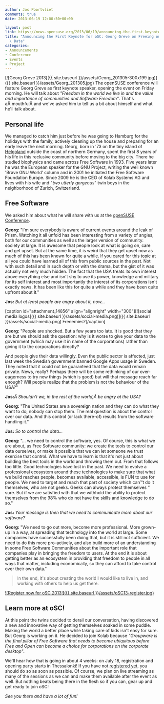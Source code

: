 ```yaml
---
author: Jos Poortvliet
comments: true
date: 2013-06-19 12:00:50+00:00

layout: post
link: https://news.opensuse.org/2013/06/19/announcing-the-first-keynote-for-osc-georg-greve-on-freeing-our-data/
title: "Announcing the First Keynote for oSC: Georg Greve on Freeing our\
  \ Data"
categories:
- Announcements
- Conference
- Events
- Project
---
```

[![Georg Greve 2013]({{ site.baseurl }}/assets/Georg_201305-300x199.jpg)]({{ site.baseurl }}/assets/Georg_201305.jpg) The openSUSE conference will feature Georg Greve as first keynote speaker, opening the event on Friday morning. He will talk about _"Freedom in the world we live in and the value and importance of communities and Software Freedom"_. That's aÂ mouthfulÂ and we've asked him to tell us a bit about himself and what he'll talk about.


## Personal life


We managed to catch him just before he was going to Hamburg for the holidays with the family, actively cleaning up the house and preparing for an early leave the next morning. Georg, born in '73 on the tiny island of [Helgoland](http://de.wikipedia.org/wiki/Helgoland) outside the coast of northern Germany, spent the first 8 years of his life in this reclusive community before moving to the big city. There he studied biophysics and came across Free Software in 1993. Five years later he was the European speaker for the GNU Project, writing the well known 'Brave GNU World' column and in 2001 he initiated the Free Software Foundation Europe. Since 2009 he is the CEO of Kolab Systems AG and lives with his wife and "_two utterly gorgeous_" twin boys in the neighborhood of Zurich, Switzerland.


## Free Software


We asked him about what he will share with us at the [openSUSE Conference](http://conference.opensuse.org).

**Georg:** "I'm sure everybody is aware of current events around the leak of Prism. Watching it all unfold has been interesting from a variety of angles, both for our communities as well as the larger version of community: society at large. It is awesome that people look at what is going on, care and get upset. But at the same time, it is weird that they get upset now as much of this has been known for quite a while. If you cared for this topic at all you could have learned all of this from public sources in the past. Not with such detail and in such depth or with the drama, but the gist of it was actually not very much hidden. The fact that the USA treats its own interest above everything else and isn't shy to use its power, knowledge and military for its self interest and most importantly the interest of its corporations isn't exactly news. It has been like this for quite a while and they have been quite upfront about it."

**Jos:** _But at least people are angry about it, now..._

[caption id="attachment_14856" align="alignright" width="300"][![social media logos]({{ site.baseurl }}/assets/social-media.png)]({{ site.baseurl }}/assets/social-media.png) Frenemies?[/caption]

**Georg:** "People are shocked. But a few years too late. It is good that they are but we should ask the question: why is it worse to give your data to the government (which may use it in name of the corporations) rather than giving it to the corporations directly?

And people give their data willingly. Even the public sector is affected, just last week the Swedish government banned Google Apps usage in Sweden. They noted that it could not be guaranteed that the data would remain private. News, really? Perhaps there will be some rethinking of our over-eagerness to try new things (which is good) but will that message reach far enough? Will people realize that the problem is not the behaviour of the USA?"

**Jos:**_Â Shouldn't we, in the rest of the world,Â be angry at the USA?_

**Georg:** "The United States are a sovereign nation and they can do what they want to do, nobody can stop them. The real question is about the control over our data. And this control (or lack there-of) results from the software handling it."

**Jos:** _So to control the data..._

**Georg:** "... we need to control the software, yes. Of course, this is what we are about, as Free Software community: we create the tools to control our data ourselves, or make it possible that we can let someone we trust exercise that control. What we have to learn is that it's not just about building the best tools in the world and throwing them out. From that follows too little. Good technologies have lost in the past. We need to evolve a professional ecosystem around these technologies to make sure that what we build reaches people, becomes available, accessible, is FUN to use for people. We need to target and reach that part of society which can™t do it themselves, who are not geeks. Geeks can always protect themselves “ sure. But if we are satisfied with that we withhold the ability to protect themselves from the 98% who do not have the skills and knowledge to do so."

**Jos:** _Your message is then that we need to communicate more about our software?_

**Georg:** "We need to go out more, become more professional. More grown-up in a way, at spreading that technology into the world at large. Some companies have successfully been doing that, but it is still not sufficient. We need to do this more pro-actively, and also build more of an understanding in some Free Software Communities about the important role that companies play in bringing the freedom to users. At the end it is about getting better as an ecosystem in providing that freedom to people in all ways that matter, including economically, so they can afford to take control over their own data."


<blockquote>In the end, it's about creating the world I would like to live in, and working with others to help us get there.</blockquote>


[![Register now for oSC 2013!]({{ site.baseurl }}/assets/oSC13-register.jpg)](https://conference.opensuse.org/osem/conference/osc2013/register)


## Learn more at oSC!


At this point the twins decided to derail our conversation, having discovered a new and innovative way of getting themselves soaked in some puddle. Making the world a better place while taking care of kids isn't easy for sure. But Georg is working on it. He decided to join Kolab because _"Groupware is the final pillar of Free Software that needs to become ubiquitous before Free and Open can become a choice for corporations on the corporate desktop"_.

We'll hear how that is going in about 4 weeks: on July 18, registration and opening party starts in Thessalonki! If you have not [registered yet](https://conference.opensuse.org/osem/conference/osc2013/register), you should do so as soon as possible. Of course, we plan on live streaming as many of the sessions as we can and make them available after the event as well. But nothing beats being there in the flesh so if you can, gear up and get ready to join oSC!

_See you there and have a lot of fun!_		
